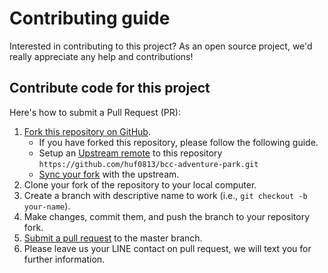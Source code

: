 # Contributing guide

Interested in contributing to this project? As an open source project, we'd really appreciate any help and
contributions!

## Contribute code for this project

Here's how to submit a Pull Request (PR):

1. [Fork this repository on GitHub][fork].
    * If you have forked this repository, please follow the following guide.
    * Setup an [Upstream remote][configure-upstream] to this repository
      `https://github.com/huf0813/bcc-adventure-park.git`
    * [Sync your fork][sync-fork] with the upstream.
2. Clone your fork of the repository to your local computer.
3. Create a branch with descriptive name to work (i.e., `git checkout -b your-name`).
4. Make changes, commit them, and push the branch to your repository fork.
5. [Submit a pull request][pull-req] to the master branch.
6. Please leave us your LINE contact on pull request, we will text you for further information.

[fork]: https://help.github.com/articles/fork-a-repo

[configure-upstream]: https://help.github.com/en/github/collaborating-with-issues-and-pull-requests/configuring-a-remote-for-a-fork

[sync-fork]: https://help.github.com/en/github/collaborating-with-issues-and-pull-requests/syncing-a-fork

[pull-req]: https://help.github.com/articles/using-pull-requests